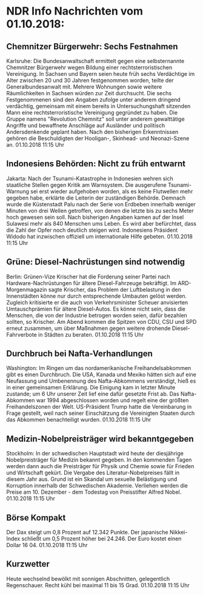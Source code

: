 # NDR Info Nachrichten vom 01.10.2018:


## Chemnitzer Bürgerwehr: Sechs Festnahmen
Karlsruhe: Die Bundesanwaltschaft ermittelt gegen eine selbsternannte Chemnitzer Bürgerwehr wegen Bildung einer rechtsterroristischen Vereinigung. In Sachsen und Bayern seien heute früh sechs Verdächtige im Alter zwischen 20 und 30 Jahren festgenommen worden, teilte der Generalbundesanwalt mit. Mehrere Wohnungen sowie weitere Räumlichkeiten in Sachsen würden zur Zeit durchsucht. Die sechs Festgenommenen sind den Angaben zufolge unter anderem dringend verdächtig, gemeinsam mit einem bereits in Untersuchungshaft sitzenden Mann eine rechtsterroristische Vereinigung gegründet zu haben. Die Gruppe namens "Revolution Chemnitz" soll unter anderem gewalttätige Angriffe und bewaffnete Anschläge auf Ausländer und politisch Andersdenkende geplant haben. Nach den bisherigen Erkenntnissen gehören die Beschuldigten der Hooligan-, Skinhead- und Neonazi-Szene an. 01.10.2018 11:15 Uhr 

## Indonesiens Behörden: Nicht zu früh entwarnt
Jakarta: Nach der Tsunami-Katastrophe in Indonesien wehren sich staatliche Stellen gegen Kritik am Warnsystem. Die ausgerufene Tsunami-Warnung sei erst wieder aufgehoben worden, als es keine Flutwellen mehr gegeben habe, erklärte die Leiterin der zuständigen Behörde. Demnach wurde die Küstenstadt Palu nach der Serie von Erdbeben innerhalb weniger Minuten von drei Wellen getroffen, von denen die letzte bis zu sechs Meter hoch gewesen sein soll. Nach bisherigen Angaben kamen auf der Insel Sulawesi mehr als 840 Menschen ums Leben. Es wird aber befürchtet, dass die Zahl der Opfer noch deutlich steigen wird. Indonesiens Präsident Widodo hat inzwischen offiziell um internationale Hilfe gebeten. 01.10.2018 11:15 Uhr 

## Grüne: Diesel-Nachrüstungen sind notwendig
Berlin:	Grünen-Vize Krischer hat die Forderung seiner Partei nach Hardware-Nachrüstungen für ältere Diesel-Fahrzeuge bekräftigt. Im ARD-Morgenmagazin sagte Krischer, das Problem der Luftbelastung in den Innenstädten könne nur durch entsprechende Umbauten gelöst werden. Zugleich kritisierte er die auch von Verkehrsminister Scheuer anvisierten Umtauschprämien für ältere Diesel-Autos. Es könne nicht sein, dass die Menschen, die von der Industrie betrogen worden seien, dafür bezahlen sollten, so Krischer. Am Abend kommen die Spitzen von CDU, CSU und SPD erneut zusammen, um über Maßnahmen gegen weitere drohende Diesel-Fahrverbote in Städten zu beraten. 01.10.2018 11:15 Uhr 

## Durchbruch bei Nafta-Verhandlungen
Washington: Im Ringen um das nordamerikanische Freihandelsabkommen gibt es einen Durchbruch. Die USA, Kanada und Mexiko hätten sich auf eine Neufassung und Umbenennung des Nafta-Abkommens verständigt, hieß es in einer gemeinsamen Erklärung. Die Einigung kam in letzter Minute zustande; um 6 Uhr unserer Zeit lief eine dafür gesetzte Frist ab. Das Nafta-Abkommen war 1994 abgeschlossen worden und regelt eine der größten Freihandelszonen der Welt. US-Präsident Trump hatte die Vereinbarung in Frage gestellt, weil nach seiner Einschätzung die Vereinigten Staaten durch das Abkommen benachteiligt wurden. 01.10.2018 11:15 Uhr 

## Medizin-Nobelpreisträger wird bekanntgegeben
Stockholm: In der schwedischen Hauptstadt wird heute der diesjährige Nobelpreisträger für Medizin bekannt gegeben. In den kommenden Tagen werden dann auch die Preisträger für Physik und Chemie sowie für Frieden und Wirtschaft gekürt. Die Vergabe des Literatur-Nobelpreises fällt in diesem Jahr aus. Grund ist ein Skandal um sexuelle Belästigung und Korruption innerhalb der Schwedischen Akademie. Verliehen werden die Preise am 10. Dezember - dem Todestag von Preisstifter Alfred Nobel. 01.10.2018 11:15 Uhr 

## Börse Kompakt
Der Dax steigt um 0,8 Prozent auf 12.342 Punkte. Der japanische Nikkei-Index schließt um 0,5 Prozent höher bei 24.246. Der Euro kostet einen Dollar 16 04. 01.10.2018 11:15 Uhr 

## Kurzwetter
Heute wechselnd bewölkt mit sonnigen Abschnitten, gelegentlich Regenschauer. Recht kühl bei maximal 11 bis 15 Grad. 01.10.2018 11:15 Uhr 
